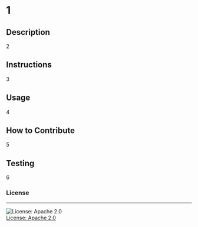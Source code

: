 
  # 1

  ## Description
  2

  ## Instructions
  3

  ## Usage
  4

  ## How to Contribute
  5

  ## Testing
  6

  ### License
  ---
  ![License: Apache 2.0](https://img.shields.io/badge/License-Apache_2.0-blue.svg)<br>[License: Apache 2.0](https://img.shields.io/badge/License-Apache_2.0-blue.svg)
  